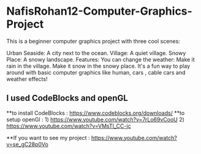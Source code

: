 # NafisRohan12-Computer-Graphics-Project
This is a beginner computer graphics project with three cool scenes:

Urban Seaside: A city next to the ocean.
Village: A quiet village.
Snowy Place: A snowy landscape.
Features:
You can change the weather:
Make it rain in the village.
Make it snow in the snowy place.
It's a fun way to play around with basic computer graphics like human, cars , cable cars and weather effects!

## I used CodeBlocks and openGL 
**to install CodeBlocks : https://www.codeblocks.org/downloads/
**to setup openGl : 1) https://www.youtube.com/watch?v=7rLo69vCooU 
                          2) https://www.youtube.com/watch?v=VMsTI_CC-jc 

**If you want to see my project : https://www.youtube.com/watch?v=se_gC28p0Vo
